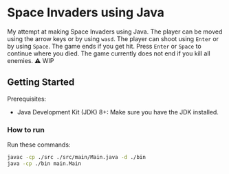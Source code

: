 # Space Invaders using Java

My attempt at making Space Invaders using Java. The player can be moved using the arrow keys or by using `wasd`. The player can shoot using `Enter` or by using `Space`. The game ends if you get hit. Press `Enter` or `Space` to continue where you died. The game currently does not end if you kill all enemies. :warning: WIP

## Getting Started

Prerequisites:

- Java Development Kit (JDK) 8+: Make sure you have the JDK installed.

### How to run

Run these commands:

```bash
javac -cp ./src ./src/main/Main.java -d ./bin
java -cp ./bin main.Main
```
